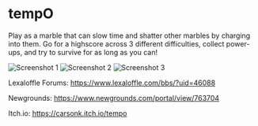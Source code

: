 # tempO
Play as a marble that can slow time and shatter other marbles by charging into them. Go for a highscore across 3 different difficulties, collect power-ups, and try to survive for as long as you can!

![Screenshot 1](https://www.lexaloffle.com/media/46088/tempo_1.gif) ![Screenshot 2](https://www.lexaloffle.com/media/46088/tempo_2.gif) ![Screenshot 3](https://www.lexaloffle.com/media/46088/tempo_3.gif)

Lexaloffle Forums: https://www.lexaloffle.com/bbs/?uid=46088

Newgrounds: https://www.newgrounds.com/portal/view/763704

Itch.io: https://carsonk.itch.io/tempo
